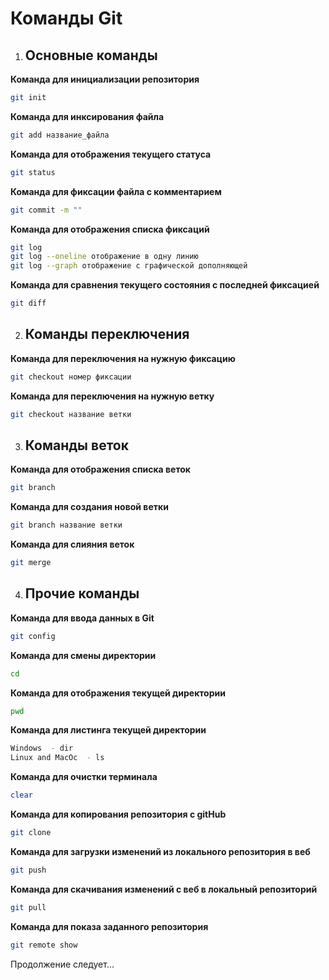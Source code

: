 # Команды Git

1. ## Основные команды

**Команда для инициализации репозитория**
```sh
git init
```
**Команда для инксирования файла**
```sh
git add название_файла
```
**Команда для отображения текущего статуса**
```sh
git status
```
**Команда для фиксации файла с комментарием**
```sh
git commit -m ""
```
**Команда для отображения списка фиксаций**
```sh
git log
git log --oneline отображение в одну линию
git log --graph отображение с графической дополняющей
```
**Команда для сравнения текущего состояния с последней фиксацией**
```sh
git diff
```
2. ## Команды переключения

**Команда для переключения на нужную фиксацию**
```sh
git checkout номер фиксации
```
**Команда для переключения на нужную ветку**
```sh
git checkout название ветки
```
3. ## Команды веток

**Команда для отображения списка веток**
```sh
git branch
```
**Команда для создания новой ветки**
```sh
git branch название ветки
```
**Команда для слияния веток**
```sh
git merge
```

4. ## Прочие команды

**Команда для ввода данных в Git**
```sh
git config
```
**Команда для смены директории**
```sh
cd
```
**Команда для отображения текущей директории**
```sh
pwd
```
**Команда для листинга текущей директории**
```sh
Windows  - dir
Linux and MacOc  - ls
```
**Команда для очистки терминала**
```sh
clear
```

**Команда для копирования репозитория с gitHub**
```sh
git clone
```
**Команда для загрузки изменений из локального репозитория в веб**
```sh
git push
```
**Команда для скачивания изменений с веб в локальный репозиторий**
```sh
git pull
```
**Команда для показа заданного репозитория**
```sh
git remote show
```

Продолжение следует...